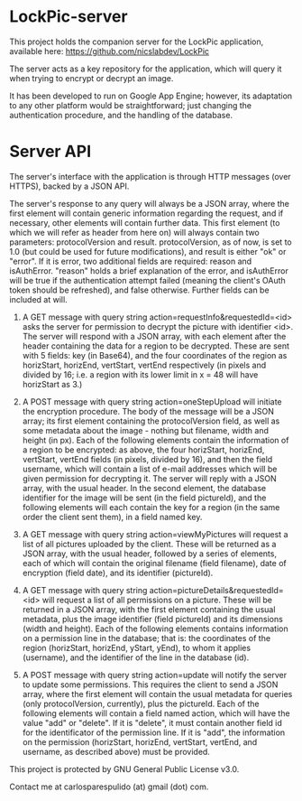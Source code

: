 LockPic-server
==============

This project holds the companion server for the LockPic application, available here: https://github.com/nicslabdev/LockPic

The server acts as a key repository for the application, which will query it when trying to encrypt or decrypt an image.

It has been developed to run on Google App Engine; however, its adaptation to any other platform would be straightforward; just changing the authentication procedure, and the handling of the database.



Server API
==========

The server's interface with the application is through HTTP messages (over HTTPS), backed by a JSON API.

The server's response to any query will always be a JSON array, where the first element will contain generic information regarding the request, and if necessary, other elements will contain further data.
This first element (to which we will refer as header from here on) will always contain two parameters: protocolVersion and result. protocolVersion, as of now, is set to 1.0 (but could be used for future modifications), and result is either "ok" or "error". If it is error, two additional fields are required: reason and isAuthError. "reason" holds a brief explanation of the error, and isAuthError will be true if the authentication attempt failed (meaning the client's OAuth token should be refreshed), and false otherwise. Further fields can be included at will.

1. A GET message with query string action=requestInfo&requestedId=\<id\> asks the server for permission to decrypt the picture with identifier \<id\>.
The server will respond with a JSON array, with each element after the header containing the data for a region to be decrypted. These are sent with 5 fields: key (in Base64), and the four coordinates of the region as horizStart, horizEnd, vertStart, vertEnd respectively (in pixels and divided by 16; i.e. a region with its lower limit in x = 48 will have horizStart as 3.)

2. A POST message with query string action=oneStepUpload will initiate the encryption procedure. The body of the message will be a JSON array; its first element containing the protocolVersion field, as well as some metadata about the image - nothing but filename, width and height (in px). Each of the following elements contain the information of a region to be encrypted: as above, the four horizStart, horizEnd, vertStart, vertEnd fields (in pixels, divided by 16), and then the field username, which will contain a list of e-mail addresses which will be given permission for decrypting it.
The server will reply with a JSON array, with the usual header. In the second element, the database identifier for the image will be sent (in the field pictureId), and the following elements will each contain the key for a region (in the same order the client sent them), in a field named key.

3. A GET message with query string action=viewMyPictures will request a list of all pictures uploaded by the client. These will be returned as a JSON array, with the usual header, followed by a series of elements, each of which will contain the original filename (field filename), date of encryption (field date), and its identifier (pictureId).

4. A GET message with query string action=pictureDetails&requestedId=\<id\> will request a list of all permissions on a picture. These will be returned in a JSON array, with the first element containing the usual metadata, plus the image identifier (field pictureId) and its dimensions (width and height). Each of the following elements contains information on a permission line in the database; that is: the coordinates of the region (horizStart, horizEnd, yStart, yEnd), to whom it applies (username), and the identifier of the line in the database (id).

5. A POST message with query string action=update will notify the server to update some permissions. This requires the client to send a JSON array, where the first element will contain the usual metadata for queries (only protocolVersion, currently), plus the pictureId. Each of the following elements will contain a field named action, which will have the value "add" or "delete". If it is "delete", it must contain another field id for the identificator of the permission line. If it is "add", the information on the permission (horizStart, horizEnd, vertStart, vertEnd, and username, as described above) must be provided.



This project is protected by GNU General Public License v3.0.

Contact me at carlosparespulido (at) gmail (dot) com.
